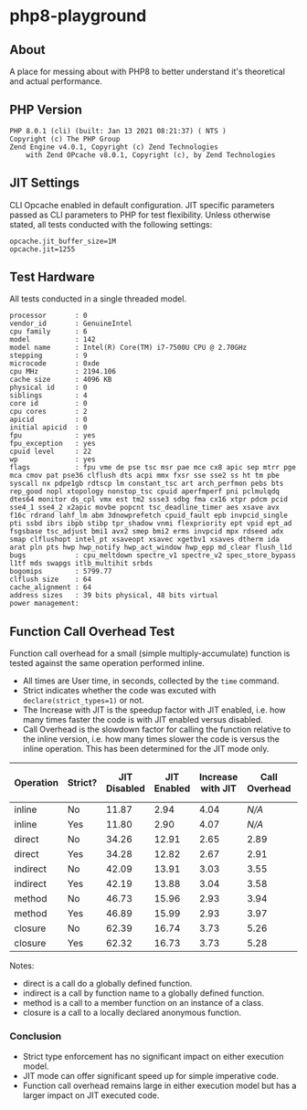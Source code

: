 # php8-playground

## About

A place for messing about with PHP8 to better understand it's theoretical and actual performance.

## PHP Version
```
PHP 8.0.1 (cli) (built: Jan 13 2021 08:21:37) ( NTS )
Copyright (c) The PHP Group
Zend Engine v4.0.1, Copyright (c) Zend Technologies
    with Zend OPcache v8.0.1, Copyright (c), by Zend Technologies

```

## JIT Settings

CLI Opcache enabled in default configuration. JIT specific parameters passed as CLI parameters to PHP for test flexibility. Unless otherwise stated, all tests conducted with the following settings:

```
opcache.jit_buffer_size=1M
opcache.jit=1255
```

## Test Hardware

All tests conducted in a single threaded model.

```
processor       : 0
vendor_id       : GenuineIntel
cpu family      : 6
model           : 142
model name      : Intel(R) Core(TM) i7-7500U CPU @ 2.70GHz
stepping        : 9
microcode       : 0xde
cpu MHz         : 2194.106
cache size      : 4096 KB
physical id     : 0
siblings        : 4
core id         : 0
cpu cores       : 2
apicid          : 0
initial apicid  : 0
fpu             : yes
fpu_exception   : yes
cpuid level     : 22
wp              : yes
flags           : fpu vme de pse tsc msr pae mce cx8 apic sep mtrr pge mca cmov pat pse36 clflush dts acpi mmx fxsr sse sse2 ss ht tm pbe syscall nx pdpe1gb rdtscp lm constant_tsc art arch_perfmon pebs bts rep_good nopl xtopology nonstop_tsc cpuid aperfmperf pni pclmulqdq dtes64 monitor ds_cpl vmx est tm2 ssse3 sdbg fma cx16 xtpr pdcm pcid sse4_1 sse4_2 x2apic movbe popcnt tsc_deadline_timer aes xsave avx f16c rdrand lahf_lm abm 3dnowprefetch cpuid_fault epb invpcid_single pti ssbd ibrs ibpb stibp tpr_shadow vnmi flexpriority ept vpid ept_ad fsgsbase tsc_adjust bmi1 avx2 smep bmi2 erms invpcid mpx rdseed adx smap clflushopt intel_pt xsaveopt xsavec xgetbv1 xsaves dtherm ida arat pln pts hwp hwp_notify hwp_act_window hwp_epp md_clear flush_l1d
bugs            : cpu_meltdown spectre_v1 spectre_v2 spec_store_bypass l1tf mds swapgs itlb_multihit srbds
bogomips        : 5799.77
clflush size    : 64
cache_alignment : 64
address sizes   : 39 bits physical, 48 bits virtual
power management:
```

## Function Call Overhead Test

Function call overhead for a small (simple multiply-accumulate) function is tested against the same operation performed inline.

- All times are User time, in seconds, collected by the `time` command.
- Strict indicates whether the code was excuted with `declare(strict_types=1)` or not.
- The Increase with JIT is the speedup factor with JIT enabled, i.e. how many times faster the code is with JIT enabled versus disabled.
- Call Overhead is the slowdown factor for calling the function relative to the inline version, i.e. how many times slower the code is versus the inline operation. This has been determined for the JIT mode only.

| Operation | Strict? | JIT Disabled | JIT Enabled | Increase with JIT | Call Overhead | Call Overhead (JIT) |
| --------- | ------- | ------------ | ----------- | - | - | - |
| inline    | No      | 11.87        | 2.94        | 4.04 | _N/A_ | _N/A_ |
| inline    | Yes     | 11.80        | 2.90        | 4.07 | _N/A_ | _N/A_ |
| direct    | No      | 34.26        | 12.91       | 2.65 | 2.89 | 4.39 |
| direct    | Yes     | 34.28        | 12.82       | 2.67 | 2.91 | 4.42 |
| indirect  | No      | 42.09        | 13.91       | 3.03 | 3.55 | 4.73 |
| indirect  | Yes     | 42.19        | 13.88       | 3.04 | 3.58 | 4.79 |
| method    | No      | 46.73        | 15.96       | 2.93 | 3.94 | 5.43 |
| method    | Yes     | 46.89        | 15.99       | 2.93 | 3.97 | 5.51 |
| closure   | No      | 62.39        | 16.74       | 3.73 | 5.26 | 5.69 |
| closure   | Yes     | 62.32        | 16.73       | 3.73 | 5.28 | 5.77 |

Notes:

- direct is a call do a globally defined function.
- indirect is a call by function name to a globally defined function.
- method is a call to a member function on an instance of a class.
- closure is a call to a locally declared anonymous function.

### Conclusion

- Strict type enforcement has no significant impact on either execution model.
- JIT mode can offer significant speed up for simple imperative code.
- Function call overhead remains large in either execution model but has a larger impact on JIT executed code.
